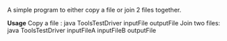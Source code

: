 A simple program to either copy a file or join 2 files together.

**Usage**
Copy a file   : java ToolsTestDriver inputFile outputFile
Join two files: java ToolsTestDriver inputFileA inputFileB outputFile
